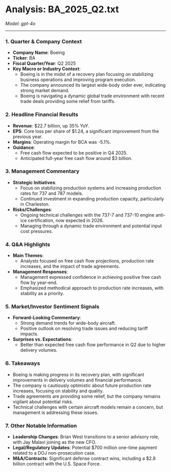 # Analysis: BA_2025_Q2.txt

*Model: gpt-4o*

---

### 1. Quarter & Company Context
- **Company Name**: Boeing
- **Ticker**: BA
- **Fiscal Quarter/Year**: Q2 2025
- **Key Macro or Industry Context**:
  - Boeing is in the midst of a recovery plan focusing on stabilizing business operations and improving program execution.
  - The company announced its largest wide-body order ever, indicating strong market demand.
  - Boeing is navigating a dynamic global trade environment with recent trade deals providing some relief from tariffs.

### 2. Headline Financial Results
- **Revenue**: $22.7 billion, up 35% YoY.
- **EPS**: Core loss per share of $1.24, a significant improvement from the previous year.
- **Margins**: Operating margin for BCA was -5.1%.
- **Guidance**: 
  - Free cash flow expected to be positive in Q4 2025.
  - Anticipated full-year free cash flow around $3 billion.

### 3. Management Commentary
- **Strategic Initiatives**:
  - Focus on stabilizing production systems and increasing production rates for 737 and 787 models.
  - Continued investment in expanding production capacity, particularly in Charleston.
- **Risks/Challenges**:
  - Ongoing technical challenges with the 737-7 and 737-10 engine anti-ice certification, now expected in 2026.
  - Managing through a dynamic trade environment and potential input cost pressures.

### 4. Q&A Highlights
- **Main Themes**:
  - Analysts focused on free cash flow projections, production rate increases, and the impact of trade agreements.
- **Management Responses**:
  - Management expressed confidence in achieving positive free cash flow by year-end.
  - Emphasized methodical approach to production rate increases, with stability as a priority.

### 5. Market/Investor Sentiment Signals
- **Forward-Looking Commentary**:
  - Strong demand trends for wide-body aircraft.
  - Positive outlook on resolving trade issues and reducing tariff impacts.
- **Surprises vs. Expectations**:
  - Better than expected free cash flow performance in Q2 due to higher delivery volumes.

### 6. Takeaways
- Boeing is making progress in its recovery plan, with significant improvements in delivery volumes and financial performance.
- The company is cautiously optimistic about future production rate increases, focusing on stability and quality.
- Trade agreements are providing some relief, but the company remains vigilant about potential risks.
- Technical challenges with certain aircraft models remain a concern, but management is addressing these issues.

### 7. Other Notable Information
- **Leadership Changes**: Brian West transitions to a senior advisory role, with Jay Malavi joining as the new CFO.
- **Legal/Regulatory Updates**: Potential $700 million one-time payment related to a DOJ non-prosecution case.
- **M&A/Contracts**: Significant defense contract wins, including a $2.8 billion contract with the U.S. Space Force.